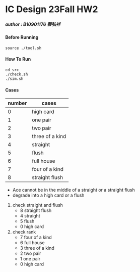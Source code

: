 # IC Design 23Fall HW2
##### author : B10901176 蔡弘祥

#### Before Running
```shell
source ./tool.sh
```

#### How To Run
```shell
cd src
./check.sh
./sim.sh
```

#### Cases
|number  |cases          |
|--------|---------------|
|0       |high card      |
|1       |one pair       |
|2       |two pair       |
|3       |three of a kind|
|4       |straight       |
|5       |flush          |
|6       |full house     |
|7       |four of a kind |
|8       |straight flush |

* Ace cannot be in the middle of a straight or a straight flush
* degrade into a high card or a flush

1. check straight and flush
    - 8 straight flush
    - 4 straight
    - 5 flush
    - 0 high card
2. check rank 
    - 7 four of a kind
    - 6 full house
    - 3 three of a kind
    - 2 two pair
    - 1 one pair
    - 0 high card
